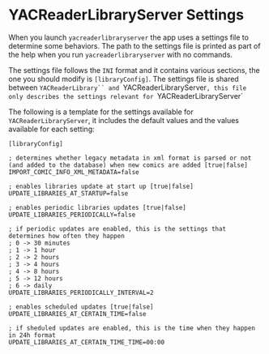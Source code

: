 # YACReaderLibraryServer Settings

When you launch `yacreaderlibraryserver` the app uses a settings file to determine some behaviors. The path to the settings file is printed as part of the help when you run `yacreaderlibraryserver` with no commands.

The settings file follows the `INI` format and it contains various sections, the one you should modify is `[libraryConfig]`. The settings file is shared between `YACReaderLibrary`` and `YACReaderLibraryServer`, this file only describes the settings relevant for `YACReaderLibraryServer`

The following is a template for the settings available for `YACReaderLibraryServer`, it includes the default values and the values available for each setting:

```
[libraryConfig]

; determines whether legacy metadata in xml format is parsed or not (and added to the database) when new comics are added [true|false]
IMPORT_COMIC_INFO_XML_METADATA=false

; enables libraries update at start up [true|false]
UPDATE_LIBRARIES_AT_STARTUP=false

; enables periodic libraries updates [true|false]
UPDATE_LIBRARIES_PERIODICALLY=false

; if periodic updates are enabled, this is the settings that determines how often they happen
; 0 -> 30 minutes
; 1 -> 1 hour
; 2 -> 2 hours
; 3 -> 4 hours
; 4 -> 8 hours
; 5 -> 12 hours
; 6 -> daily
UPDATE_LIBRARIES_PERIODICALLY_INTERVAL=2

; enables scheduled updates [true|false]
UPDATE_LIBRARIES_AT_CERTAIN_TIME=false

; if sheduled updates are enabled, this is the time when they happen in 24h format
UPDATE_LIBRARIES_AT_CERTAIN_TIME_TIME=00:00

```